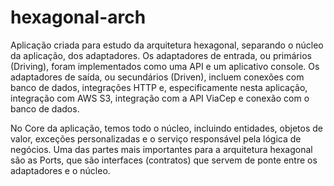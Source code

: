 # hexagonal-arch

Aplicação criada para estudo da arquitetura hexagonal, separando o núcleo da aplicação, dos adaptadores. Os adaptadores de entrada, ou primários (Driving), foram implementados como uma API e um aplicativo console. Os adaptadores de saída, ou secundários (Driven), incluem conexões com banco de dados, integrações HTTP e, especificamente nesta aplicação, integração com AWS S3, integração com a API ViaCep e conexão com o banco de dados.

No Core da aplicação, temos todo o núcleo, incluindo entidades, objetos de valor, exceções personalizadas e o serviço responsável pela lógica de negócios. Uma das partes mais importantes para a arquitetura hexagonal são as Ports, que são interfaces (contratos) que servem de ponte entre os adaptadores e o núcleo.
